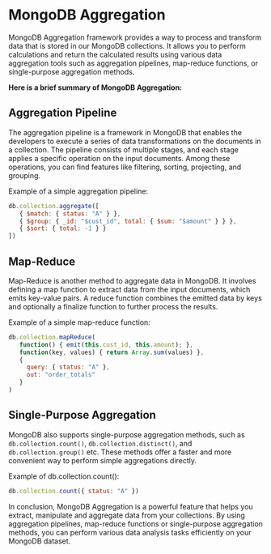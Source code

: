 # MongoDB Aggregation

MongoDB Aggregation framework provides a way to process and transform data that is stored in our MongoDB collections. It allows you to perform calculations and return the calculated results using various data aggregation tools such as aggregation pipelines, map-reduce functions, or single-purpose aggregation methods.

**Here is a brief summary of MongoDB Aggregation:**

## Aggregation Pipeline

The aggregation pipeline is a framework in MongoDB that enables the developers to execute a series of data transformations on the documents in a collection. The pipeline consists of multiple stages, and each stage applies a specific operation on the input documents. Among these operations, you can find features like filtering, sorting, projecting, and grouping.

Example of a simple aggregation pipeline:

```javascript
db.collection.aggregate([
   { $match: { status: "A" } },
   { $group: { _id: "$cust_id", total: { $sum: "$amount" } } },
   { $sort: { total: -1 } }
])
```

## Map-Reduce

Map-Reduce is another method to aggregate data in MongoDB. It involves defining a map function to extract data from the input documents, which emits key-value pairs. A reduce function combines the emitted data by keys and optionally a finalize function to further process the results.

Example of a simple map-reduce function:

```javascript
db.collection.mapReduce(
   function() { emit(this.cust_id, this.amount); },
   function(key, values) { return Array.sum(values) },
   {
     query: { status: "A" },
     out: "order_totals"
   }
)
```

## Single-Purpose Aggregation

MongoDB also supports single-purpose aggregation methods, such as `db.collection.count()`, `db.collection.distinct()`, and `db.collection.group()` etc. These methods offer a faster and more convenient way to perform simple aggregations directly.

Example of db.collection.count():

```javascript
db.collection.count({ status: "A" })
```

In conclusion, MongoDB Aggregation is a powerful feature that helps you extract, manipulate and aggregate data from your collections. By using aggregation pipelines, map-reduce functions or single-purpose aggregation methods, you can perform various data analysis tasks efficiently on your MongoDB dataset.